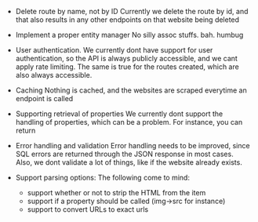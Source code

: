 - Delete route by name, not by ID
Currently we delete the route by id, and that also results in any other endpoints on that website being deleted

- Implement a proper entity manager
No silly assoc stuffs. bah. humbug

- User authentication.
We currently dont have support for user authentication, so the API is always publicly accessible, and we cant apply rate limiting.
The same is true for the routes created, which are also always accessible. 

- Caching
Nothing is cached, and the websites are scraped everytime an endpoint is called

- Supporting retrieval of properties
We currently dont support the handling of properties, which can be a problem. For instance, you can return 

- Error handling and validation
Error handling needs to be improved, since SQL errors are returned through the JSON response in most cases. 
Also, we dont validate a lot of things, like if the website already exists.

- Support parsing options:
The following come to mind:
    - support whether or not to strip the HTML from the item
    - support if a property should be called (img->src for instance)
    - support to convert URLs to exact urls